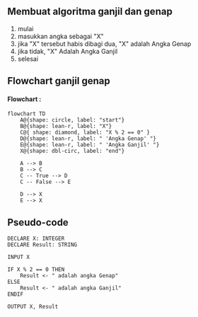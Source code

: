 ## Membuat algoritma ganjil dan genap

1. mulai
2. masukkan angka sebagai "X"
3. jika "X" tersebut habis dibagi dua, "X" adalah Angka Genap
4. jika tidak, "X" Adalah Angka Ganjil 
5. selesai

## Flowchart ganjil genap

#### Flowchart :

```mermaid
flowchart TD
    A@{shape: circle, label: "start"}
    B@{shape: lean-r, label: "X"}
    C@{ shape: diamond, label: "X % 2 == 0" }
    D@{shape: lean-r, label: " 'Angka Genap' "}
    E@{shape: lean-r, label: " 'Angka Ganjil' "}
    X@{shape: dbl-circ, label: "end"}

    A --> B
    B --> C
    C -- True --> D
    C -- False --> E

    D --> X
    E --> X

```
## Pseudo-code

```
DECLARE X: INTEGER
DECLARE Result: STRING

INPUT X

IF X % 2 == 0 THEN
    Result <- " adalah angka Genap"
ELSE
    Result <- " adalah angka Ganjil"
ENDIF

OUTPUT X, Result
```
